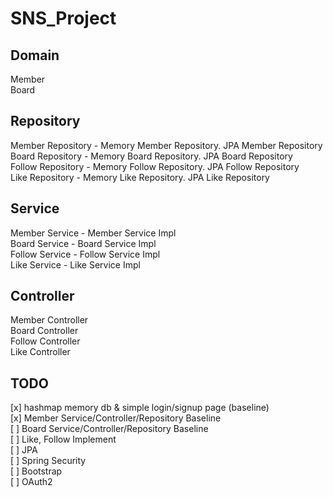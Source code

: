 ﻿# SNS_Project

## Domain  
Member  
Board  

## Repository
Member Repository - Memory Member Repository. JPA Member Repository  
Board Repository - Memory Board Repository. JPA Board Repository  
Follow Repository - Memory Follow Repository. JPA Follow Repository  
Like Repository - Memory Like Repository. JPA Like Repository  

## Service
Member Service - Member Service Impl  
Board Service - Board Service Impl  
Follow Service - Follow Service Impl  
Like Service - Like Service Impl

## Controller
Member Controller  
Board Controller  
Follow Controller  
Like Controller  

## TODO  
[x] hashmap memory db & simple login/signup page (baseline)   
[x] Member Service/Controller/Repository Baseline   
[ ] Board Service/Controller/Repository Baseline   
[ ] Like, Follow Implement   
[ ] JPA   
[ ] Spring Security   
[ ] Bootstrap   
[ ] OAuth2   